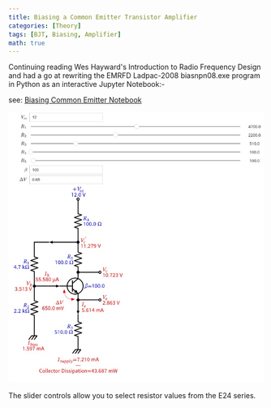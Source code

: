 ```yaml
---
title: Biasing a Common Emitter Transistor Amplifier
categories: [Theory]
tags: [BJT, Biasing, Amplifier]
math: true
---
```


Continuing reading Wes Hayward's Introduction to Radio Frequency Design and had a go at rewriting
the EMRFD Ladpac-2008 biasnpn08.exe program in Python as an interactive
Jupyter Notebook:-

see: [Biasing Common Emitter Notebook](https://github.com/M0YCX/ycx_rf_notebooks/blob/master/Amplifiers/biasing/Common%20Emitter%20Biasing.ipynb)

![Screenshot Biasing Common Emitter](/assets/images/2024-08/BiasingCommonEmitter.jpg)

The slider controls allow you to select resistor values from the E24 series.
